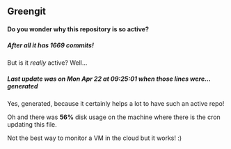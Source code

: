 ## Greengit

#### Do you wonder why this repository is so active?

##### After all it has 1669 commits!

But is it *really* active? Well...

##### Last update was on Mon Apr 22 at 09:25:01 when those lines were... generated

Yes, generated, because it certainly helps a lot to have such an active repo!

Oh and there was **56%** disk usage on the machine
where there is the cron updating this file.

Not the best way to monitor a VM in the cloud but it works! :)
